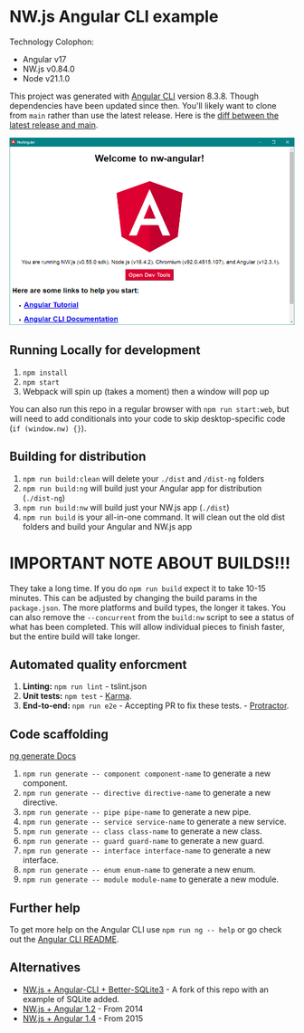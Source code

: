 # NW.js Angular CLI example

Technology Colophon:

- Angular v17
- NW.js v0.84.0
- Node v21.1.0

This project was generated with [Angular CLI](https://github.com/angular/angular-cli) version 8.3.8. Though dependencies have been updated since then. You'll likely want to clone from `main` rather than use the latest release. Here is the [diff between the latest release and main](https://github.com/nwutils/nw-angular-example/compare/v1.3.0...main).


![A Screenshot of the default app running on Windows](screenshot.png)


## Running Locally for development

1. `npm install`
1. `npm start`
1. Webpack will spin up (takes a moment) then a window will pop up

You can also run this repo in a regular browser with `npm run start:web`, but will need to add conditionals into your code to skip desktop-specific code (`if (window.nw) {}`).


## Building for distribution

1. `npm run build:clean` will delete your `./dist` and `/dist-ng` folders
1. `npm run build:ng` will build just your Angular app for distribution (`./dist-ng`)
1. `npm run build:nw` will build just your NW.js app (`./dist`)
1. `npm run build` is your all-in-one command. It will clean out the old dist folders and build your Angular and NW.js app


# **IMPORTANT NOTE ABOUT BUILDS!!!**

They take a long time. If you do `npm run build` expect it to take 10-15 minutes. This can be adjusted by changing the build params in the `package.json`. The more platforms and build types, the longer it takes. You can also remove the `--concurrent` from the `build:nw` script to see a status of what has been completed. This will allow individual pieces to finish faster, but the entire build will take longer.


## Automated quality enforcment

1. **Linting:** `npm run lint` - tslint.json
1. **Unit tests:** `npm test` - [Karma](https://karma-runner.github.io).
1. **End-to-end:** `npm run e2e` - Accepting PR to fix these tests. - [Protractor](http://www.protractortest.org).


## Code scaffolding

[ng generate Docs](https://angular.io/cli/generate)

1. `npm run generate -- component component-name` to generate a new component.
1. `npm run generate -- directive directive-name` to generate a new directive.
1. `npm run generate -- pipe pipe-name` to generate a new pipe.
1. `npm run generate -- service service-name` to generate a new service.
1. `npm run generate -- class class-name` to generate a new class.
1. `npm run generate -- guard guard-name` to generate a new guard.
1. `npm run generate -- interface interface-name` to generate a new interface.
1. `npm run generate -- enum enum-name` to generate a new enum.
1. `npm run generate -- module module-name` to generate a new module.


## Further help

To get more help on the Angular CLI use `npm run ng -- help` or go check out the [Angular CLI README](https://github.com/angular/angular-cli/blob/master/README.md).


## Alternatives

* [NW.js + Angular-CLI + Better-SQLite3](https://github.com/vatsalkgor/nw-better-sqlite3-boilerplate) - A fork of this repo with an example of SQLite added.
* [NW.js + Angular 1.2](https://github.com/jgrenon/angular-desktop-app) - From 2014
* [NW.js + Angular 1.4](https://github.com/vhpoet/nwjs-boilerplate) - From 2015
